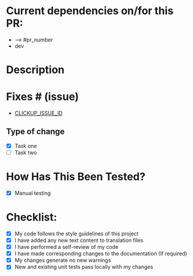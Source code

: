 # Current dependencies on/for this PR:

- --> #pr_number
- dev

# Description

# Fixes # (issue)

- [CLICKUP_ISSUE_ID](https://app.clickup.com/t/CLICKUP_ISSUE_ID)

## Type of change

- [x] Task one
- [ ] Task two

# How Has This Been Tested?

- [x] Manual testing

# Checklist:

- [x] My code follows the style guidelines of this project
- [x] I have added any new text content to translation files
- [x] I have performed a self-review of my code
- [x] I have made corresponding changes to the documentation (If required)
- [x] My changes generate no new warnings
- [x] New and existing unit tests pass locally with my changes
